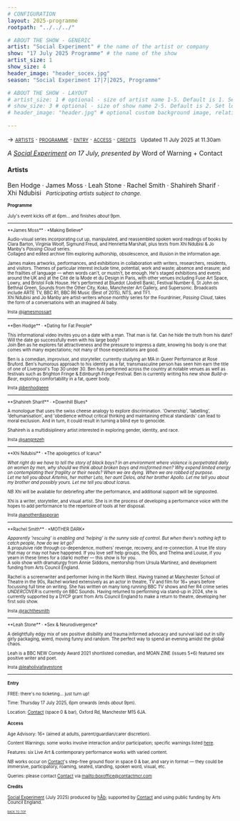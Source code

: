 ```yaml
---
# CONFIGURATION
layout: 2025-programme
rootpath: "../../../"

# ABOUT THE SHOW - GENERIC
artist: "Social Experiment" # the name of the artist or company
show: "17 July 2025 Programme" # the name of the show
artist_size: 1
show_size: 4
header_image: "header_socex.jpg"  
season: "Social Experiment 17|7|2025, Programme"

# ABOUT THE SHOW - LAYOUT
# artist_size: 1 # optional - size of artist name 1-5. Default is 1. Set longer names to lower values
# show_size: 3 # optional - size of show name 2-5. Default is 2. Set longer names to lower values
# header_image: "header.jpg" # optional custom background image, relative to current page

---
```

<span style='font-variant: small-caps'>→ [artists](/socialexperiment/jul2025/#artists) · [programme](/socialexperiment/jul2025/#programme) · [entry](/socialexperiment/jul2025/#entry) · [access](/socialexperiment/jul2025/#access) · [credits](/socialexperiment/jul2025/#credits)</span>&ensp; <small>Updated 11 July 2025 at 11.30am</small>          
         
*A [Social Experiment](/socialexperiment) on 17 July, presented by* Word of Warning + Contact         
         
#### Artists         
Ben&nbsp;Hodge&nbsp;· James&nbsp;Moss&nbsp;· Leah&nbsp;Stone&nbsp;· Rachel&nbsp;Smith&nbsp;· Shahireh&nbsp;Sharif&nbsp;· Xhi&nbsp;Ndubisi&ensp; <small>*Participating&nbsp;artists subject&nbsp;to&nbsp;change.*<small>         
         
#### Programme        
July's event kicks off at 6pm… and finishes *about* 9pm.         
<hr>         
**James Moss** · *Making Believe*          
         
Audio-visual series incorporating cut up, manipulated, and reassembled spoken word readings of books by Clara Barton, Virginia Woolf, Sigmund Freud, and Henrietta Marshall, plus texts from Xhi Ndubisi & Jo Manby's *Passing Cloud* series.<br>Collaged and edited archive film exploring authorship, obsolescence, and illusion in the information age.         
         
James makes artworks, performances, and exhibitions in collaboration with writers, researchers, residents, and visitors. Themes of particular interest include time, potential, work and waste; absence and erasure; and the frailties of language — when words can't, or mustn't, be enough. He's staged exhibitions and events around the UK and at the Cité de la Mode et du Design in Paris, with other venues including Fuse Art Space, Lowry, and Bristol Folk House. He's performed at Bluedot (Jodrell Bank), Festival Number 6, St John on Bethnal Green, Sounds from the Other City, Koko, Manchester Art Gallery, and Supersonic. Broadcasts include ARTE TV, BBC R1, BBC R6 Music (Best of 2015), NTS, and TF1.<br>Xhi Ndubisi and Jo Manby are artist-writers whose monthly series for the Fourdrinier, *Passing Cloud*, takes the form of a conversations with an imagined AI baby.         
         
Insta <a href="https://instagram.com/jamesmossart" target="_blank">@jamesmossart</a>          
<hr>         
**Ben Hodge** · *Dating for Fat People*         
         
This informational video invites you on a date with a man. That man is fat. Can he hide the truth from his date? Will the date go successfully even with his large body?<br>Join Ben as he explores fat attractiveness and the pressure to impress a date, knowing his body is one that comes with many expectations; not many of those expectations are good.         
         
Ben is a comedian, improvisor, and storyteller, currently studying an MA in Queer Performance at Rose Bruford. Ben's humorous approach to his identity as a fat, transmasculine person has seen him earn the title of one of Liverpool's Top 30 under 30. Ben has performed across the country at notable venues as well as festivals such as Brighton Fringe & Edinburgh Fringe Festival. Ben is currently writing his new show *Build-a-Bear*, exploring comfortability in a fat, queer body.         
         
Insta <a href="https://instagram.com/benhodgeee" target="_blank">@benhodgeee</a>          
<hr>         
**Shahireh Sharif** · *Downhill Blues*         
         
A monologue that uses the swiss cheese analogy to explore discrimination. 'Ownership', 'labelling', 'dehumanisation', and 'obedience without critical thinking and maintaining ethical standards' can lead to moral exclusion. And in turn, it could result in turning a blind eye to genocide.         
         
Shahireh is a multidisiplinery artist interested in exploring gender, identity, and race.         
         
Insta <a href="https://instagram.com/sangrezeh" target="_blank">@sangrezeh</a>          
<hr>         
**Xhi Ndubisi** · *The apologetics of Icarus*         
         
*What right do we have to tell the story of black boys? In an environment where violence is perpetrated daily on women by men, why should we think about broken boys and misformed men? Why expend limited energy on contemplating their fragility or their needs? When we are dying. When we are robbed of purpose.<br>Let me tell you about Artemis, her mother Leto, her aunt Delos, and her brother Apollo. Let me tell you about my brother and possibly yours. Let me tell you about Icarus.*         
         
*NB* Xhi will be available for debriefing after the performance, and additional support will be signposted.         
         
Xhi is a writer, storyteller, and visual artist. She is in the process of developing a performance voice with the hopes to add performance to the repertoire of tools at her disposal.         
         
Insta <a href="https://instagram.com/anotherdiasporan" target="_blank">@anotherdiasporan</a>          
<hr>         
**Rachel Smith** · *MOTHER DARK*         
         
*Apparently 'rescuing' is enabling and 'helping' is the sunny side of control. But when there's nothing left to catch people, how do we let go?*<br>A propulsive ride through co-dependence, mothers' revenge, recovery, and re-connection. A true life story that may or may not have happened. If you love self help groups, the 90s, and Thelma and Louise, if you yearn in these times for a (dark) mother — this show is for you.<br>A solo show with dramaturgy from Annie Siddons, mentorship from Ursula Martinez, and development funding from Arts Council England.         
         
Rachel is a screenwriter and performer living in the North West. Having trained at Manchester School of Theatre in the 90s, Rachel worked extensively as an actor in theatre, TV and film for 16+ years before focussing full time on writing. She has written on many long running BBC TV shows and her R4 crime series *UNDERCOVER* is currently on BBC Sounds. Having returned to performing via stand-up in 2024, she is currently supported by a DYCP grant from Arts Council England to make a return to theatre, developing her first solo show.         
         
Insta <a href="https://instagram.com/rachthesmith" target="_blank">@rachthesmith</a>          
<hr>         
**Leah Stone** · *Sex & Neurodivergence*          
         
A delightfully edgy mix of sex positive disibility and trauma informed advocacy and survival laid out in silly girly packaging, wierd, moving funny and random. The perfect way to spend an evening amidst the global chaos.         
         
Leah is a BBC NEW Comedy Award 2021 shortlisted comedian, and MOAN ZINE (issues 5+6) featured sex positive writer and poet.         
         
Insta <a href="https://instagram.com/leaholiviafayestone" target="_blank">@leaholiviafayestone</a>          
<hr>         
         
#### Entry         
FREE: there's no ticketing… just turn up!         
         
Time: Thursday 17 July 2025, 6pm onwards (ends *about* 9pm).         
          
Location: <a href="https://contactmcr.com/visit/getting-here" target="_blank">Contact</a> (space 0 & bar), Oxford Rd, Manchester M15 6JA.         
         
#### Access         
Age Advisory: 16+ (aimed at adults, parent/guardian/carer discretion).         
          
Content Warnings: some works involve interaction and/or participation; specific warnings listed [here](/warnings).         
          
Features: six Live Art & contemporary performance works with varied content.         
         
*NB* works occur on <a href="https://contactmcr.com/visit/access" target="_blank">Contact</a>'s step-free ground floor in space 0 & bar, and vary in format — they could be immersive, participatory, roaming, seated, standing, spoken word, visual, etc.         
         
Queries: please contact <a href="https://contactmcr.com/visit/access" target="_blank">Contact</a> via <mailto:boxoffice@contactmcr.com>        
         
#### Credits          
[Social Experiment](/socialexperiment) (July 2025) produced by [hÅb](/hab); supported by <a href="https://contactmcr.com" target="_blank">Contact</a> and using public funding by Arts Council England.         
                 
<small><span style='font-variant: small-caps'>[back to top](/socialexperiment/jul2025)</span></small>
